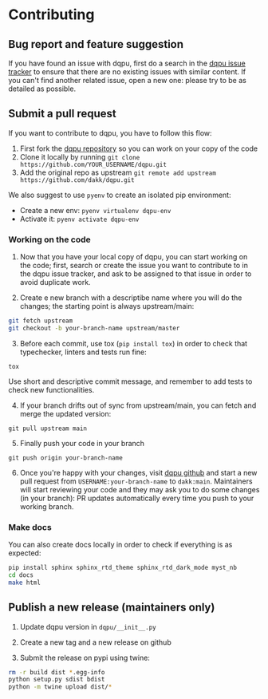 # Contributing

## Bug report and feature suggestion

If you have found an issue with dqpu, first do a search in the [dqpu issue tracker](https://github.com/dakk/dqpu/issues) to ensure that there are no existing issues with
similar content. If you can't find another related issue, open a new one: please try to be as detailed as possible.


## Submit a pull request

If you want to contribute to dqpu, you have to follow this flow:

1. First fork the [dqpu repository](https://github.com/dakk/dqpu) so you can work on your copy of the code
2. Clone it locally by running ```git clone https://github.com/YOUR_USERNAME/dqpu.git```
3. Add the original repo as upstream ```git remote add upstream https://github.com/dakk/dqpu.git```

We also suggest to use `pyenv` to create an isolated pip environment:

- Create a new env: ```pyenv virtualenv dqpu-env```
- Activate it: ```pyenv activate dqpu-env```


### Working on the code

1. Now that you have your local copy of dqpu, you can start working on the code; first, search or create the issue you want to contribute to in the dqpu issue tracker, and ask
to be assigned to that issue in order to avoid duplicate work.

2. Create e new branch with a descriptibe name where you will do the changes; the starting point is always upstream/main:

```bash
git fetch upstream
git checkout -b your-branch-name upstream/master
```

3. Before each commit, use tox (```pip install tox```) in order to check that typechecker, linters and tests run fine:

```tox```

Use short and descriptive commit message, and remember to add tests to check new functionalities.


4. If your branch drifts out of sync from upstream/main, you can fetch and merge the updated version:

```git pull upstream main```

5. Finally push your code in your branch

```git push origin your-branch-name```

6. Once you're happy with your changes, visit [dqpu github](https://github.com/dakk/dqpu) and start a new pull request from `USERNAME:your-branch-name` to `dakk:main`. Maintainers will start reviewing your code and they may ask you to do some changes (in your branch): PR updates automatically every time you push to your working branch.


### Make docs

You can also create docs locally in order to check if everything is as expected:

```bash
pip install sphinx sphinx_rtd_theme sphinx_rtd_dark_mode myst_nb
cd docs
make html
```


## Publish a new release (maintainers only)

1. Update dqpu version in `dqpu/__init__.py`

2. Create a new tag and a new release on github

3. Submit the release on pypi using twine:


```bash
rm -r build dist *.egg-info
python setup.py sdist bdist
python -m twine upload dist/*
```